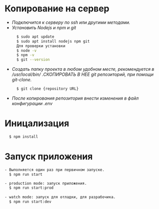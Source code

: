 # Копирование на сервер
  - *Подключится к серверу по ssh или другими методами.*
  - *Установить Nodejs и npm и git*
    ```bash
      $ sudo apt update
      $ sudo apt install nodejs npm git
      Для проверки установки
      $ node -v
      $ npm -v
      $ git --version
    ```
  - *Создать папку проекта в любом удобном месте, рекомендуется в /usr/local/bin/ .СКОПИРОВАТЬ В НЕЕ git репозиторий, при помощи git-clone.*
    ``` bash
      $ git clone {repository URL}
    ```
  - *После копирования репозитория внести изменения в файл конфигурации .env*

# Иницализация
  ```bash
    $ npm install
  ```

# Запуск приложения

  ```bash
  - Выполняется один раз при первичном запуске.
    $ npm run start

  - production mode: запуск приложения.
    $ npm run start:prod
    
  - watch mode: запуск для отладки, для разрабочика.
    $ npm run start:dev
  ```
